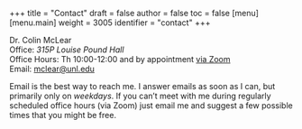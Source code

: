 +++
title = "Contact"
draft = false
author = false
toc = false
[menu]
  [menu.main]
    weight = 3005
    identifier = "contact"
+++

Dr. Colin McLear<br />
Office: _315P Louise Pound Hall_ <br />
Office Hours: Th 10:00-12:00 and by appointment [via Zoom](https://unl.zoom.us/j/94199866851) <br />
Email: [mclear@unl.edu](mailto:mclear@unl.edu)

Email is the best way to reach me. I answer emails as soon as I can, but
primarily only on _weekdays_. If you can’t meet with me during regularly scheduled
office hours (via Zoom) just email me and suggest a few possible times that you might
be free.
